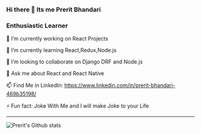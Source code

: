 ### Hi there 👋 Its me Prerit Bhandari
### Enthusiastic Learner


 🔭 I’m currently working on React Projects
 
 🌱 I’m currently learning React,Redux,Node.js

 👯 I’m looking to collaborate on Django DRF and Node.js

 💬 Ask me about React and React Native

 📫 Find Me in LinkedIn: https://www.linkedin.com/in/prerit-bhandari-469b35198/

 ⚡ Fun fact: Joke With Me and I will make Joke to your Life
 
 
---
![Prerit's Github stats](https://github-readme-stats.vercel.app/api?username=PreritBhandari&show_icons=true&theme=merko)




